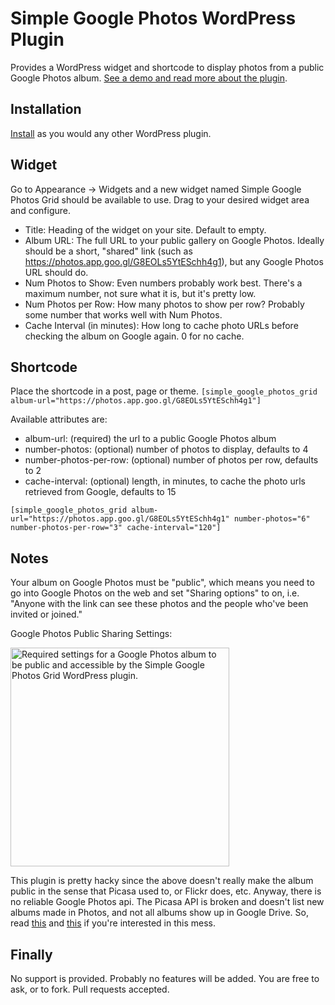 # Simple Google Photos WordPress Plugin
Provides a WordPress widget and shortcode to display photos from a public Google Photos album. [See a demo and read more about the plugin](https://josheli.com/knob/2017/11/21/simple-google-photos-a-wordpress-plugin/).

## Installation
[Install](https://codex.wordpress.org/Managing_Plugins#Installing_Plugins) as you would any other WordPress plugin.

## Widget
Go to Appearance -> Widgets and a new widget named Simple Google Photos Grid should be available to use. Drag to your desired widget area and configure.

 - Title: Heading of the widget on your site. Default to empty.
 - Album URL: The full URL to your public gallery on Google Photos. Ideally should be a short, "shared" link (such as https://photos.app.goo.gl/G8EOLs5YtESchh4g1), but any Google Photos URL should do.
 - Num Photos to Show: Even numbers probably work best. There's a maximum number, not sure what it is, but it's pretty low.
 - Num Photos per Row: How many photos to show per row? Probably some number that works well with Num Photos.
 - Cache Interval (in minutes): How long to cache photo URLs before checking the album on Google again. 0 for no cache.
 
## Shortcode
Place the shortcode in a post, page or theme.
`[simple_google_photos_grid album-url="https://photos.app.goo.gl/G8EOLs5YtESchh4g1"]`

Available attributes are:
- album-url: (required) the url to a public Google Photos album
- number-photos: (optional) number of photos to display, defaults to 4
- number-photos-per-row: (optional) number of photos per row, defaults to 2
- cache-interval: (optional) length, in minutes, to cache the photo urls retrieved from Google, defaults to 15

`[simple_google_photos_grid album-url="https://photos.app.goo.gl/G8EOLs5YtESchh4g1" number-photos="6" number-photos-per-row="3" cache-interval="120"]`

## Notes
Your album on Google Photos must be "public", which means you need to go into Google Photos on the web and set "Sharing options" to on, i.e. "Anyone with the link can see these photos and the people who've been invited or joined." 
 
Google Photos Public Sharing Settings:

<img src="https://josheli.com/wp-content/uploads/Screen-Shot-2017-11-20-at-10.40.34-PM.png" width="350" alt="Required settings for a Google Photos album to be public and accessible by the Simple Google Photos Grid WordPress plugin.">

This plugin is pretty hacky since the above doesn't really make the album public in the sense that Picasa used to, or Flickr does, etc. Anyway, there is no reliable Google Photos api. The Picasa API is broken and doesn't list new albums made in Photos, and not all albums show up in Google Drive. So, read [this](https://kunnas.com/google-photos-is-a-disaster/) and [this](https://productforums.google.com/forum/#!topic/photos/WuqfNazcqh4) if you're interested in this mess.

## Finally
No support is provided. Probably no features will be added. You are free to ask, or to fork. Pull requests accepted.
